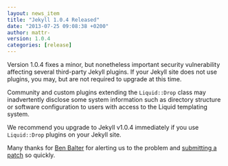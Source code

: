 ```yaml
---
layout: news_item
title: "Jekyll 1.0.4 Released"
date: "2013-07-25 09:08:38 +0200"
author: mattr-
version: 1.0.4
categories: [release]
---
```


Version 1.0.4 fixes a minor, but nonetheless important security vulnerability affecting several third-party Jekyll plugins. If your Jekyll site does not use plugins, you may, but are not required to upgrade at this time.

Community and custom plugins extending the `Liquid::Drop` class may inadvertently disclose some system information such as directory structure or software configuration to users with access to the Liquid templating system. 

We recommend you upgrade to Jekyll v1.0.4 immediately if you use `Liquid::Drop` plugins on your Jekyll site.

Many thanks for [Ben Balter](http://github.com/benbalter) for alerting us to the problem
and [submitting a patch][1349] so quickly.

[230]: https://github.com/Shopify/liquid/pull/230
[1349]: https://github.com/mojombo/jekyll/issues/1349
